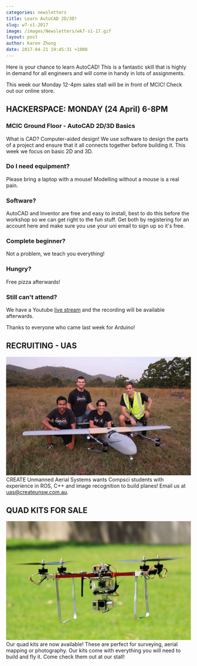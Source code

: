 ```yaml
---
categories: newsletters
title: Learn AutoCAD 2D/3D!
slug: w7-s1-2017
image: /images/Newsletters/wk7-s1-17.gif
layout: post
author: Karen Zhong
date: 2017-04-21 19:45:31 +1000
---
```


Here is your chance to learn AutoCAD! This is a fantastic skill that is highly in demand for all engineers and will come in handy in lots of assignments.

This week our Monday 12-4pm sales stall will be in front of MCIC! Check out our online store.


## HACKERSPACE: MONDAY (24 April) 6-8PM
### MCIC Ground Floor - AutoCAD 2D/3D Basics

What is CAD? Computer-aided design! We use software to design the parts of a project and ensure that it all connects together before building it. This week we focus on basic 2D and 3D.

### Do I need equipment?
Please bring a laptop with a mouse! Modelling without a mouse is a real pain.

### Software?
AutoCAD and Inventor are free and easy to install, best to do this before the workshop so we can get right to the fun stuff. Get both by registering for an account here and make sure you use your uni email to sign up so it's free.

### Complete beginner?
Not a problem, we teach you everything!

### Hungry?
Free pizza afterwards!

### Still can't attend?
We have a Youtube [live stream](https://www.youtube.com/c/createunsw/live) and the recording will be available afterwards.


Thanks to everyone who came last week for Arduino!




## RECRUITING - UAS
![CREATE UAS](/images/Newsletters/uas.jpeg)
CREATE Unmanned Aerial Systems wants Compsci students with experience in ROS, C++ and image recognition to build planes! Email us at uas@createunsw.com.au.

## QUAD KITS FOR SALE
![Quadcopters](/images/Newsletters/quad.jpg)
Our quad kits are now available! These are perfect for surveying, aerial mapping or photography. Our kits come with everything you will need to build and fly it. Come check them out at our stall!
